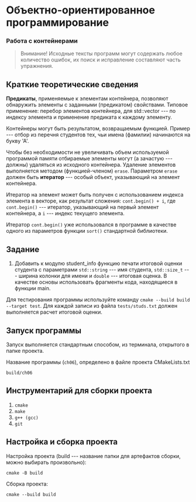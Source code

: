 # Объектно-ориентированное программирование

### Работа с контейнерами

>  Внимание! Исходные тексты программ могут содержать любое количество ошибок, их поиск и исправление составляют часть упражнения.

## Краткие теоретические сведения

**Предикаты**, применяемые к элементам контейнера, позволяют обнаружить элементы с заданными (предикатом) свойствами.
Типовое применение: перебор элементов контейнера, для std::vector --- по индексу элемента и применение предиката к каждому элементу.

Контейнеры могут быть результатом, возвращаемым функцией.
Пример --- отбор из перечня студентов тех, чьи имена (фамилии) начинаются на букву 'А'.

Чтобы без необходимости не увеличивать объем используемой программой памяти отбираемые элементы могут (а зачастую --- должны) удаляться из исходного контейнера.
Удаление элементов выполняется методом (функцией-членом) `erase`.
Параметром `erase` должен быть **итератор** --- особый объект, указывающий на элемент контейнера.

Итератор на элемент может быть получен с использованием индекса элемента в векторе, как результат сложения: `cont.begin() + i`, где `cont.begin()` --- итератор, указывающий на первый элемент контейнера, а `i` --- индекс текущего элемента.

Итератор `cont.begin()` уже использовался в программе в качестве одного из параметров функции `sort()` стандартной библиотеки.

## Задание

1. Добавить к модулю student_info функцию печати итоговой оценки студента с параметрами `std::string` --- имя студента, `std::size_t` --- ширина колонки для имени и `double` --- итоговая оценка.
В качестве основы использовать фрагменты кода, находящиеся в функции main.


Для тестирования программы используйте команду `cmake --build build --target test`.
Для каждой записи из файла `tests/studs.txt` должен выполняется расчет итоговой оценки.


## Запуск программы

Запуск выполняется стандартным способом, из терминала, открытого в папке проекта.

Название программы (`ch06`), определено в файле проекта CMakeLists.txt

`build/ch06`


## Инструментарий для сборки проекта

1. `cmake`
1. `make`
1. `g++ (gcc)`
1. `git`


## Настройка и сборка проекта

Настройка проекта (build --- название папки для артефактов сборки, можно выбирать произвольно):

`cmake -B build`

Сборка проекта:

`cmake --build build`
